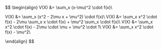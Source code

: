 $$
\begin{align}
V(X) &= \sum_x (x-\mu)^2 \cdot f(x)\\

V(X) &= \sum_x (x^2 - 2\mu x + \mu^2) \cdot f(x)\\
V(X) &= \sum_x x^2 \cdot f(x) - 2\mu \sum_x x \cdot f(x) + \mu^2 \sum_x \cdot f(x)\\
V(X) &= \sum_x x^2 \cdot f(x) - 2\mu \cdot \mu + \mu^2 \cdot 1\\
V(X) &= \sum_x x^2 \cdot f(x) - \mu^2\\

\end{align}
$$